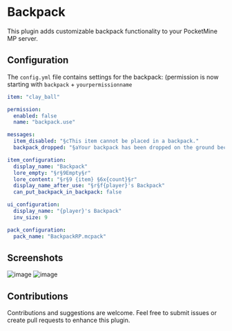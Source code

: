 # Backpack

This plugin adds customizable backpack functionality to your PocketMine MP server.

## Configuration

The `config.yml` file contains settings for the backpack:
(permission is now starting with `backpack` + `yourpermissionname`

```yaml
item: "clay_ball"

permission:
  enabled: false
  name: "backpack.use"

messages:
  item_disabled: "§cThis item cannot be placed in a backpack."
  backpack_dropped: "§aYour backpack has been dropped on the ground because your inventory is full!"

item_configuration:
  display_name: "Backpack"
  lore_empty: "§r§9Empty§r"
  lore_content: "§r§9 {item} §6x{count}§r"
  display_name_after_use: "§r§f{player}'s Backpack"
  can_put_backpack_in_backpack: false

ui_configuration:
  display_name: "{player}'s Backpack"
  inv_size: 9

pack_configuration:
  pack_name: "BackpackRP.mcpack"
```

## Screenshots

![image](https://github.com/ShadowMikado/Backpack-PM5/assets/89030950/366c68db-c9de-4089-af48-2aefc3d2416a)
![image](https://github.com/ShadowMikado/Backpack-PM5/assets/89030950/29da46e2-eb0f-48c3-8da3-37417f512424)



## Contributions

Contributions and suggestions are welcome. Feel free to submit issues or create pull requests to enhance this plugin.
